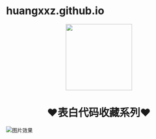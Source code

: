# huangxxz.github.io

<div align="center">
    <img  width=180 src="https://img2.baidu.com/it/u=804414566,159250140&fm=253&fmt=auto&app=138&f=PNG?w=550&h=500"/>
    <h1>❤️表白代码收藏系列❤️</h1> 
</div>

![图片效果](https://user-images.githubusercontent.com/31689426/224259574-0fbccaba-5305-4af9-aa3f-b380669bf05d.png)

